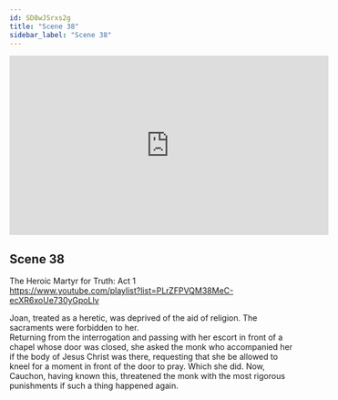 ```yaml
---
id: SD8wJSrxs2g
title: "Scene 38"
sidebar_label: "Scene 38"
---
```


<div class="video-float-container">
  <iframe
    width="560"
    height="315"
    src="https://www.youtube.com/embed/SD8wJSrxs2g"
    title="YouTube video player"
    frameborder="0"
    allow="accelerometer; autoplay; clipboard-write; encrypted-media; gyroscope; picture-in-picture; web-share"
    referrerpolicy="strict-origin-when-cross-origin"
    allowfullscreen
  ></iframe>
</div>

## Scene 38

The Heroic Martyr for Truth: Act 1   
https://www.youtube.com/playlist?list=PLrZFPVQM38MeC-ecXR6xoUe730yGpoLlv 

Joan, treated as a heretic, was deprived of the aid of religion. The sacraments were forbidden to her.  
Returning from the interrogation and passing with her escort in front of a chapel whose door was closed, she asked the monk who accompanied her if the body of Jesus Christ was there, requesting that she be allowed to kneel for a moment in front of the door to pray. Which she did. Now, Cauchon, having known this, threatened the monk with the most rigorous punishments if such a thing happened again.
